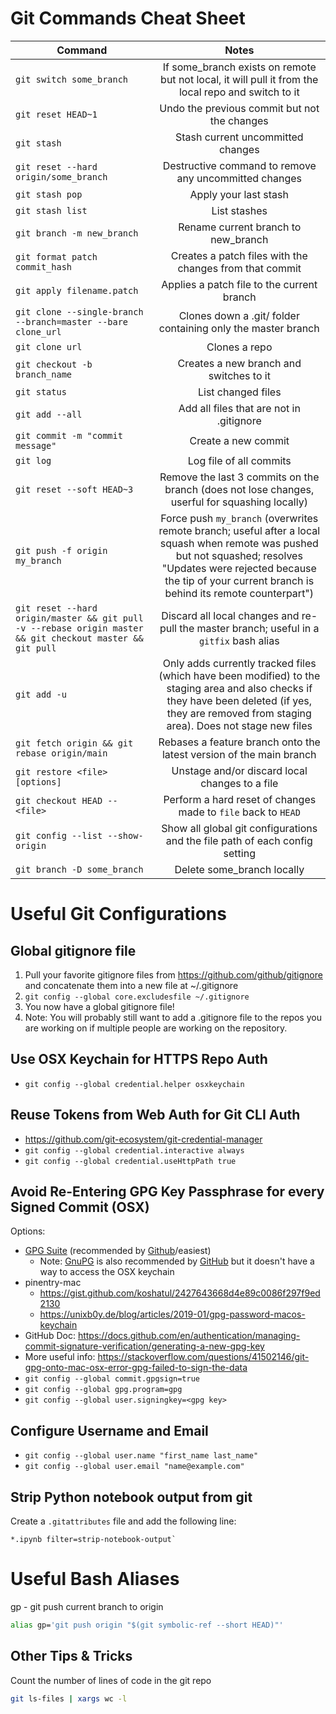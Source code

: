 # Git Commands Cheat Sheet
| Command        | Notes           | 
| ------------- |:-------------:| 
| `git switch some_branch` | If some_branch exists on remote but not local, it will pull it from the local repo and switch to it |
| `git reset HEAD~1` | Undo the previous commit but not the changes | 
| `git stash` | Stash current uncommitted changes |
| `git reset --hard origin/some_branch` | Destructive command to remove any uncommitted changes |
| `git stash pop` | Apply your last stash |
| `git stash list` | List stashes |
| `git branch -m new_branch` | Rename current branch to new_branch |
| `git format patch commit_hash` | Creates a patch files with the changes from that commit |
| `git apply filename.patch` | Applies a patch file to the current branch |
| `git clone --single-branch --branch=master --bare clone_url` | Clones down a .git/ folder containing only the master branch |
| `git clone url` | Clones a repo |
| `git checkout -b branch_name` | Creates a new branch and switches to it |
| `git status` | List changed files |
| `git add --all` | Add all files that are not in .gitignore |
| `git commit -m "commit message"` | Create a new commit |
| `git log` | Log file of all commits |
| `git reset --soft HEAD~3`| Remove the last 3 commits on the branch (does not lose changes, userful for squashing locally) |
| `git push -f origin my_branch` | Force push `my_branch` (overwrites remote branch; useful after a local squash when remote was pushed but not squashed; resolves "Updates were rejected because the tip of your current branch is behind its remote counterpart") |
| `git reset --hard origin/master && git pull -v --rebase origin master && git checkout master && git pull` | Discard all local changes and re-pull the master branch; useful in a `gitfix` bash alias |
| `git add -u` | Only adds currently tracked files (which have been modified) to the staging area and also checks if they have been deleted (if yes, they are removed from staging area). Does not stage new files |
| `git fetch origin && git rebase origin/main` | Rebases a feature branch onto the latest version of the main branch  |
| `git restore <file> [options]` | Unstage and/or discard local changes to a file |
| `git checkout HEAD -- <file>` | Perform a hard reset of changes made to `file` back to `HEAD` |
| `git config --list --show-origin` | Show all global git configurations and the file path of each config setting |
| `git branch -D some_branch` | Delete some_branch locally |

# Useful Git Configurations
## Global gitignore file
1. Pull your favorite gitignore files from https://github.com/github/gitignore and concatenate them into a new file at ~/.gitignore
2. `git config --global core.excludesfile ~/.gitignore`
3. You now have a global gitignore file!
4. Note: You will probably still want to add a .gitignore file to the repos you are working on if multiple people are working on the repository.

## Use OSX Keychain for HTTPS Repo Auth
- `git config --global credential.helper osxkeychain`

## Reuse Tokens from Web Auth for Git CLI Auth
- https://github.com/git-ecosystem/git-credential-manager
- `git config --global credential.interactive always`
- `git config --global credential.useHttpPath true`

## Avoid Re-Entering GPG Key Passphrase for every Signed Commit (OSX)
Options:
- [GPG Suite](https://gpgtools.org/) (recommended by [Github](https://docs.github.com/en/authentication/managing-commit-signature-verification/signing-commits)/easiest)
  - Note: [GnuPG](https://www.gnupg.org/download/) is also recommended by [GitHub](https://docs.github.com/en/authentication/managing-commit-signature-verification/generating-a-new-gpg-key) but it doesn't have a way to access the OSX keychain
- pinentry-mac
  - https://gist.github.com/koshatul/2427643668d4e89c0086f297f9ed2130
  - https://unixb0y.de/blog/articles/2019-01/gpg-password-macos-keychain
- GitHub Doc: https://docs.github.com/en/authentication/managing-commit-signature-verification/generating-a-new-gpg-key
- More useful info: https://stackoverflow.com/questions/41502146/git-gpg-onto-mac-osx-error-gpg-failed-to-sign-the-data
- `git config --global commit.gpgsign=true`
- `git config --global gpg.program=gpg`
- `git config --global user.signingkey=<gpg key>`

## Configure Username and Email
- `git config --global user.name "first_name last_name"`
- `git config --global user.email "name@example.com"`

## Strip Python notebook output from git
Create a `.gitattributes` file and add the following line:
```
*.ipynb filter=strip-notebook-output`
```
# Useful Bash Aliases
gp - git push current branch to origin
```bash
alias gp='git push origin "$(git symbolic-ref --short HEAD)"'
```

## Other Tips & Tricks
Count the number of lines of code in the git repo
```bash
git ls-files | xargs wc -l
```
